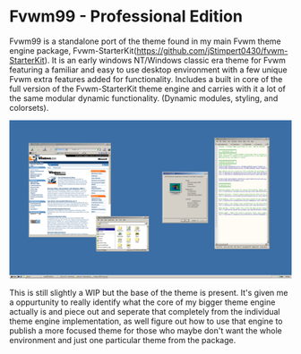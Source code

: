 # Fvwm99 - Professional Edition
Fvwm99 is a standalone port of the theme found in my main Fvwm theme engine package, Fvwm-StarterKit(https://github.com/jStimpert0430/fvwm-StarterKit). It is an early windows NT/Windows classic era theme for Fvwm featuring a familiar and easy to use desktop environment with a few unique Fvwm extra features added for functionality. Includes a built in core of the full version of the Fvwm-StarterKit theme engine and carries with it a lot of the same modular dynamic functionality. (Dynamic modules, styling, and colorsets).

![Preview](extras/Screenshots/screenshot.png?raw=true "Preview Screenshot")

This is still slightly a WIP but the base of the theme is present. It's given me a oppurtunity to really identify what the core of my bigger theme engine actually is and piece out and seperate that completely from the individual theme engine implementation, as well figure out how to use that engine to publish a more focused theme for those who maybe don't want the whole environment and just one particular theme from the package.  